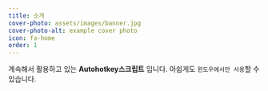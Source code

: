 ```yaml
---
title: 소개
cover-photo: assets/images/banner.jpg
cover-photo-alt: example cover photo
icon: fa-home
order: 1
---
```


계속해서 활용하고 있는 **Autohotkey스크립트** 입니다.
아쉽게도 `윈도우에서만 사용`할 수 있습니다.

